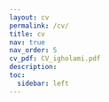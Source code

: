 ```yaml
---
layout: cv
permalink: /cv/
title: cv
nav: true
nav_order: 5
cv_pdf: CV_igholami.pdf
description: 
toc:
  sidebar: left
---
```

